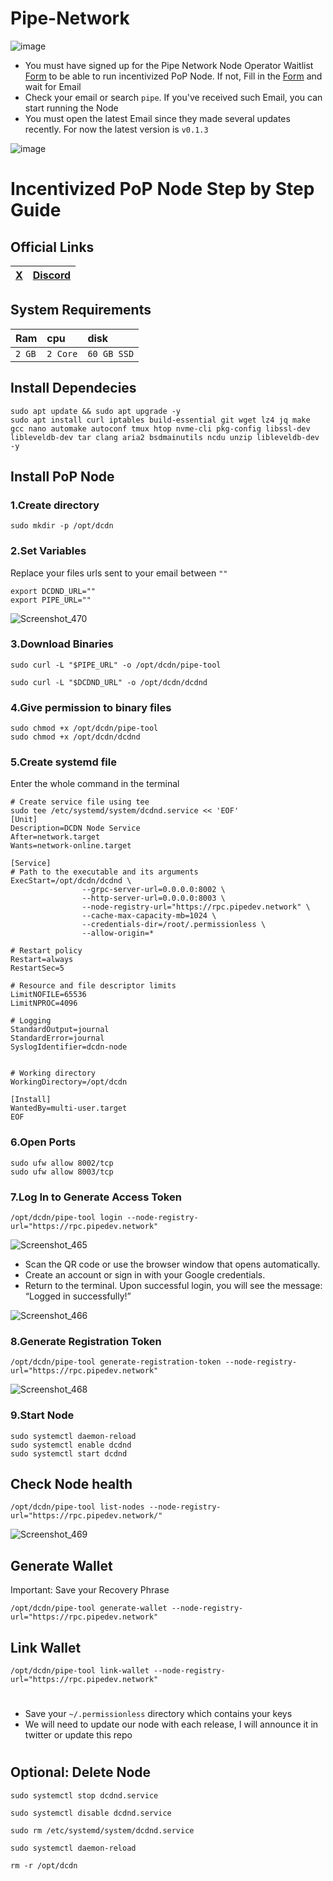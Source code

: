
# Pipe-Network
![image](https://github.com/user-attachments/assets/de5e6922-2626-4a4b-ae03-5f4fd965fa0a)

* You must have signed up for the Pipe Network Node Operator Waitlist [Form](https://docs.google.com/forms/d/e/1FAIpQLScbxN1qlstpbyU55K5I1UPufzfwshcv7uRJG6aLZQDk52ma0w/viewform) to be able to run incentivized PoP Node. If not, Fill in the [Form](https://docs.google.com/forms/d/e/1FAIpQLScbxN1qlstpbyU55K5I1UPufzfwshcv7uRJG6aLZQDk52ma0w/viewform) and wait for Email
* Check your email or search `pipe`. If you've received such Email, you can start running the Node
* You must open the latest Email since they made several updates recently. For now the latest version is `v0.1.3`

![image](https://github.com/user-attachments/assets/28277c32-ccad-4aea-9d37-02ce6b42f826)

# Incentivized PoP Node Step by Step Guide

## Official Links
| [X](https://x.com/pipenetwork) | [Discord](https://discord.gg/NYQ4K6Nkkm)     |
| :-------- | :------- |

## System Requirements
| Ram | cpu     | disk                      |
| :-------- | :------- | :-------------------------------- |
| `2 GB`      | `2 Core` | `60 GB SSD` |

## Install Dependecies
```console
sudo apt update && sudo apt upgrade -y
sudo apt install curl iptables build-essential git wget lz4 jq make gcc nano automake autoconf tmux htop nvme-cli pkg-config libssl-dev libleveldb-dev tar clang aria2 bsdmainutils ncdu unzip libleveldb-dev -y
```

## Install PoP Node
### 1.Create directory
```console
sudo mkdir -p /opt/dcdn
```

### 2.Set Variables
Replace your files urls sent to your email between `""`
```console
export DCDND_URL=""
export PIPE_URL=""
```
![Screenshot_470](https://github.com/user-attachments/assets/53bc9943-a915-4d71-b0d2-63bfe743d22c)

### 3.Download Binaries
```console
sudo curl -L "$PIPE_URL" -o /opt/dcdn/pipe-tool
```
```
sudo curl -L "$DCDND_URL" -o /opt/dcdn/dcdnd
```

### 4.Give permission to binary files
```console
sudo chmod +x /opt/dcdn/pipe-tool
sudo chmod +x /opt/dcdn/dcdnd
```

### 5.Create systemd file
Enter the whole command in the terminal
```
# Create service file using tee
sudo tee /etc/systemd/system/dcdnd.service << 'EOF'
[Unit]
Description=DCDN Node Service
After=network.target
Wants=network-online.target

[Service]
# Path to the executable and its arguments
ExecStart=/opt/dcdn/dcdnd \
                --grpc-server-url=0.0.0.0:8002 \
                --http-server-url=0.0.0.0:8003 \
                --node-registry-url="https://rpc.pipedev.network" \
                --cache-max-capacity-mb=1024 \
                --credentials-dir=/root/.permissionless \
                --allow-origin=*

# Restart policy
Restart=always
RestartSec=5

# Resource and file descriptor limits
LimitNOFILE=65536
LimitNPROC=4096

# Logging
StandardOutput=journal
StandardError=journal
SyslogIdentifier=dcdn-node


# Working directory
WorkingDirectory=/opt/dcdn

[Install]
WantedBy=multi-user.target
EOF
```

### 6.Open Ports
```console
sudo ufw allow 8002/tcp
sudo ufw allow 8003/tcp
```

### 7.Log In to Generate Access Token
```console
/opt/dcdn/pipe-tool login --node-registry-url="https://rpc.pipedev.network"
```
![Screenshot_465](https://github.com/user-attachments/assets/a051227b-bf52-4210-a166-b3b733c2e5be)

* Scan the QR code or use the browser window that opens automatically.
* Create an account or sign in with your Google credentials.
* Return to the terminal. Upon successful login, you will see the message: “Logged in successfully!”

![Screenshot_466](https://github.com/user-attachments/assets/f024b8ff-edc7-446f-a695-0855a5b4dc5b)

### 8.Generate Registration Token
```console
/opt/dcdn/pipe-tool generate-registration-token --node-registry-url="https://rpc.pipedev.network"
```
![Screenshot_468](https://github.com/user-attachments/assets/dbb4bbc2-a417-4fc5-8062-954445f261db)

### 9.Start Node
```console
sudo systemctl daemon-reload
sudo systemctl enable dcdnd
sudo systemctl start dcdnd
```

## Check Node health
```console
/opt/dcdn/pipe-tool list-nodes --node-registry-url="https://rpc.pipedev.network/"
```
![Screenshot_469](https://github.com/user-attachments/assets/fa416027-b075-4aea-a815-8ee98e3bca8c)

## Generate Wallet
Important: Save your Recovery Phrase
```console
/opt/dcdn/pipe-tool generate-wallet --node-registry-url="https://rpc.pipedev.network"
```
## Link Wallet
```console
/opt/dcdn/pipe-tool link-wallet --node-registry-url="https://rpc.pipedev.network"
```

#

* Save your `~/.permissionless` directory which contains your keys
* We will need to update our node with each release, I will announce it in twitter or update this repo

#

## Optional: Delete Node
```
sudo systemctl stop dcdnd.service
```
```
sudo systemctl disable dcdnd.service
```
```
sudo rm /etc/systemd/system/dcdnd.service
```
```
sudo systemctl daemon-reload
```
```
rm -r /opt/dcdn
```
